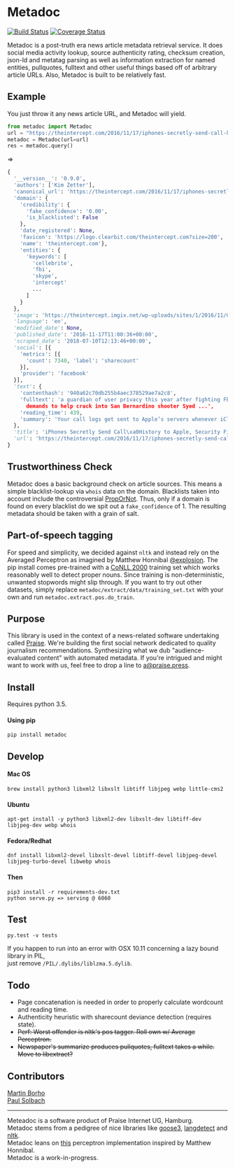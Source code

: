 # Metadoc
[![Build Status](https://travis-ci.org/psolbach/metadoc.svg?branch=master)](https://travis-ci.org/psolbach/metadoc)
[![Coverage Status](https://coveralls.io/repos/github/psolbach/metadoc/badge.svg?branch=master)](https://coveralls.io/github/psolbach/metadoc?branch=master)

Metadoc is a post-truth era news article metadata retrieval service. It does social media activity lookup, source authenticity rating, checksum creation, json-ld and metatag parsing as well as information extraction for named entities, pullquotes, fulltext and other useful things based off of arbitrary article URLs. Also, Metadoc is built to be relatively fast.

## Example

You just throw it any news article URL, and Metadoc will yield.
```python
from metadoc import Metadoc
url = "https://theintercept.com/2016/11/17/iphones-secretly-send-call-history-to-apple-security-firm-says"
metadoc = Metadoc(url=url)
res = metadoc.query()
```
=>
```python
{
  '__version__': '0.9.0',
  'authors': ['Kim Zetter'],
  'canonical_url': 'https://theintercept.com/2016/11/17/iphones-secretly-send-call-history-to-apple-security-firm-says/',
  'domain': {
    'credibility': {
      'fake_confidence': '0.00',
      'is_blacklisted': False
    },
    'date_registered': None,
    'favicon': 'https://logo.clearbit.com/theintercept.com?size=200',
    'name': 'theintercept.com'},
    'entities': {
      'keywords': [
        'cellebrite',
        'fbi',
        'skype',
        'intercept'
        ...
      ]
    }
  },
  'image': 'https://theintercept.imgix.net/wp-uploads/sites/1/2016/11/GettyImages-578052668-s.jpg?auto=compress%2Cformat&q=90&fit=crop&w=1200&h=800',
  'language': 'en',
  'modified_date': None,
  'published_date': '2016-11-17T11:00:36+00:00',
  'scraped_date': '2018-07-10T12:13:46+00:00',
  'social': [{
    'metrics': [{
      'count': 7340, 'label': 'sharecount'
    }],
    'provider': 'facebook'
  }],
  'text': {
    'contenthash': '940a62c70db255b4aec378529ae7a2c8',
    'fulltext': 'a guardian of user privacy this year after fighting FBI
      demands to help crack into San Bernardino shooter Syed ...',
    'reading_time': 439,
    'summary': 'Your call logs get sent to Apple’s servers whenever iCloud is on — something Apple does not disclose.'
  },
  'title': 'iPhones Secretly Send Call\xa0History to Apple, Security Firm Says',
  'url': 'https://theintercept.com/2016/11/17/iphones-secretly-send-call-history-to-apple-security-firm-says'
}
```

## Trustworthiness Check
Metadoc does a basic background check on article sources. This means a simple blacklist-lookup via `whois` data on the domain. Blacklists taken into account include the controversial [PropOrNot](http://www.propornot.com/p/the-list.html). Thus, only if a domain is found on every blacklist do we spit out a `fake_confidence` of 1. The resulting metadata should be taken with a grain of salt.

## Part-of-speech tagging
For speed and simplicity, we decided against `nltk` and instead rely on the Averaged Perceptron as imagined by Matthew Honnibal [@explosion](https://github.com/explosion). The pip install comes pre-trained with a [CoNLL 2000](http://www.cnts.ua.ac.be/conll2000/) training set which works reasonably well to detect proper nouns. Since training is non-deterministic, unwanted stopwords might slip through. If you want to try out other datasets, simply replace `metadoc/extract/data/training_set.txt` with your own and run `metadoc.extract.pos.do_train`.

## Purpose
This library is used in the context of a news-related software undertaking called [Praise](https://praise.press). We're building the first social network dedicated to quality journalism recommendations. Synthesizing what we dub "audience-evaluated content" with automated metadata. If you're intrigued and might want to work with us, feel free to drop a line to [a@praise.press](a@praise.press).   

## Install
Requires python 3.5.

#### Using pip
```shell
pip install metadoc
```

## Develop

#### Mac OS
```shell
brew install python3 libxml2 libxslt libtiff libjpeg webp little-cms2
```
#### Ubuntu
```shell
apt-get install -y python3 libxml2-dev libxslt-dev libtiff-dev libjpeg-dev webp whois
```
#### Fedora/Redhat
```shell
dnf install libxml2-devel libxslt-devel libtiff-devel libjpeg-devel libjpeg-turbo-devel libwebp whois
```
#### Then
```shell
pip3 install -r requirements-dev.txt
python serve.py => serving @ 6060
```

## Test
```shell
py.test -v tests
```
If you happen to run into an error with OSX 10.11 concerning a lazy bound library in PIL,   
just remove `/PIL/.dylibs/liblzma.5.dylib`.

## Todo
* Page concatenation is needed in order to properly calculate wordcount and reading time.
* Authenticity heuristic with sharecount deviance detection (requires state).
* ~~Perf: Worst offender is nltk's pos tagger. Roll own w/ Average Perceptron.~~
* ~~Newspaper's summarize produces pullquotes, fulltext takes a while. Move to libextract?~~

## Contributors
[Martin Borho](https://github.com/mborho)   
[Paul Solbach](https://github.com/___paul)   

---

Meteadoc is a software product of Praise Internet UG, Hamburg.   
Metadoc stems from a pedigree of nice libraries like [goose3](https://github.com/goose3/goose3/tree/master/goose3), [langdetect](https://github.com/Mimino666/langdetect) and [nltk](https://github.com/nltk/nltk).   
Metadoc leans on [this](https://github.com/hankcs/AveragedPerceptronPython) perceptron implementation inspired by Matthew Honnibal.    
Metadoc is a work-in-progress.   
